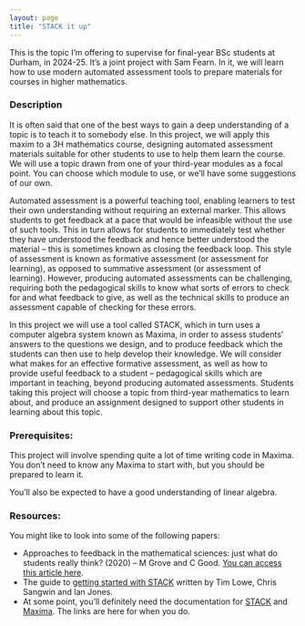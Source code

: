 ```yaml
---
layout: page
title: "STACK it up"
---
```



This is the topic I’m offering to supervise for final-year BSc students at Durham, in 2024-25. It’s a joint project with Sam Fearn. In it, we will learn how to use modern automated assessment tools to prepare materials for courses in higher mathematics.

### Description

It is often said that one of the best ways to gain a deep understanding of a topic is to teach it to somebody else. In this project, we will apply this maxim to a 3H mathematics course, designing automated assessment materials suitable for other students to use to help them learn the course. We will use a topic drawn from one of your third-year modules as a focal point. You can choose which module to use, or we’ll have some suggestions of our own.

Automated assessment is a powerful teaching tool, enabling learners to test their own understanding without requiring an external marker. This allows students to get feedback at a pace that would be infeasible without the use of such tools. This in turn allows for students to immediately test whether they have understood the feedback and hence better understood the material – this is sometimes known as closing the feedback loop. This style of assessment is known as formative assessment (or assessment for learning), as opposed to summative assessment (or assessment of learning). However, producing automated assessments can be challenging, requiring both the pedagogical skills to know what sorts of errors to check for and what feedback to give, as well as the technical skills to produce an assessment capable of checking for these errors.

In this project we will use a tool called STACK, which in turn uses a computer algebra system known as Maxima, in order to assess students’ answers to the questions we design, and to produce feedback which the students can then use to help develop their knowledge. We will consider what makes for an effective formative assessment, as well as how to provide useful feedback to a student – pedagogical skills which are important in teaching, beyond producing automated assessments. Students taking this project will choose a topic from third-year mathematics to learn about, and produce an assignment designed to support other students in learning about this topic.

### Prerequisites:

This project will involve spending quite a lot of time writing code in Maxima. You don’t need to know any Maxima to start with, but you should be prepared to learn it.

You’ll also be expected to have a good understanding of linear algebra.

### Resources:

You might like to look into some of the following papers:

- Approaches to feedback in the mathematical sciences: just what do students really think? (2020) – M Grove and C Good. [You can access this article here](https://doi.org/10.1093/teamat/hrz013).
- The guide to [getting started with STACK](https://docs.stack-assessment.org/content/2019-STACK-Guide.pdf) written by Tim Lowe, Chris Sangwin and Ian Jones.
- At some point, you’ll definitely need the documentation for [STACK](http://docs.stack-assessment.org/en/) and [Maxima](https://maxima.sourceforge.io/docs/manual/index.html). The links are here for when you do.


